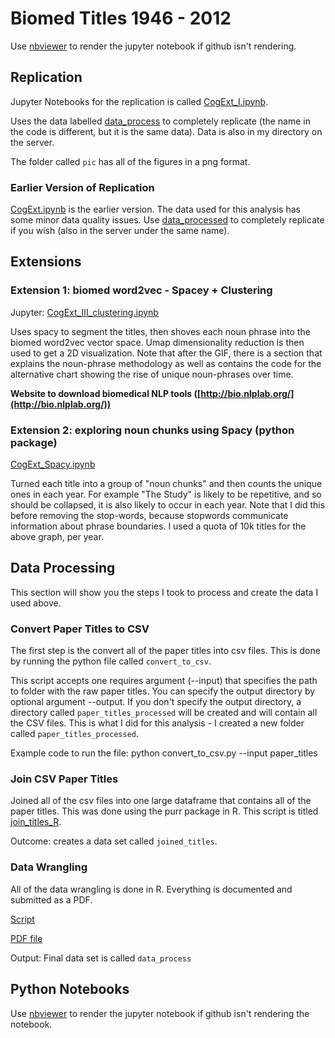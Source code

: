 # Biomed Titles 1946 - 2012 

Use [nbviewer](https://nbviewer.jupyter.org/) to render the jupyter notebook if github isn't rendering.

## Replication 

Jupyter Notebooks for the replication is called [CogExt_I.ipynb](https://github.com/danealohabib/research-MP/blob/master/CogExt_I.ipynb). 

Uses the data labelled [data_process](https://www.dropbox.com/s/csibdzi9dl6nmls/data_process.zip?dl=0) to completely replicate (the name in the code is different, but it is the same data). Data is also in my directory on the server. 

The folder called `pic` has all of the figures in a png format.

### Earlier Version of Replication

[CogExt.ipynb](https://github.com/danealohabib/research-MP/blob/master/CogExt.ipynb) is the earlier version. The data used for this analysis has some minor data quality issues. Use [data_processed](https://www.dropbox.com/s/t2p9emvgcqns9f3/data_processed.csv?dl=0) to completely replicate if you wish (also in the server under the same name). 

## Extensions

### Extension 1: biomed word2vec - Spacey + Clustering

Jupyter: [CogExt_III_clustering.ipynb](https://github.com/danealohabib/research-MP/blob/master/CogExt_III_clustering.ipynb) 

Uses spacy to segment the titles, then shoves each noun phrase into the biomed word2vec vector space. Umap dimensionality reduction is then used to get a 2D visualization. Note that after the GIF, there is a section that explains the noun-phrase methodology as well as  contains the code for the alternative chart showing the rise of unique noun-phrases over time. 

**Website to download biomedical NLP tools ([http://bio.nlplab.org/](http://bio.nlplab.org/))**

### Extension 2:  exploring noun chunks using Spacy (python package)

[CogExt_Spacy.ipynb](https://github.com/danealohabib/research-MP/blob/master/CogExt_Spacy.ipynb) 

Turned each title into a group of "noun chunks" and then counts the unique ones in each year. For example "The Study" is likely to be repetitive, and so should be collapsed, it is also likely to occur in each year. Note that I did this before removing the stop-words, because stopwords communicate information about phrase boundaries. I used a quota of 10k titles for the above graph, per year.

## Data Processing

This section will show you the steps I took to process and create the data I used above.

### Convert Paper Titles to CSV
The first step is the convert all of the paper titles into csv files. This is done by running the python file called `convert_to_csv`.

This script accepts one requires argument (--input) that specifies the path to folder with the raw paper titles. You can specify the output directory by optional argument --output. If you don't specify the output directory, a directory called `paper_titles_processed` will be created and will contain all the CSV files. This is what I did for this analysis - I created a new folder called `paper_titles_processed`.

Example code to run the file: python convert_to_csv.py --input paper_titles 

### Join CSV Paper Titles

Joined all of the csv files into one large dataframe that contains all of the paper titles. This was done using the purr package in R. This script is titled [join_titles_R](https://github.com/danealohabib/research-MP/blob/master/join_titles_R.R). 

Outcome: creates a data set called `joined_titles`.

### Data Wrangling

All of the data wrangling is done in R. Everything is documented and submitted as a PDF.

[Script](https://github.com/danealohabib/research-MP/blob/master/data_processing_v1.Rmd)

[PDF file](https://github.com/danealohabib/research-MP/blob/master/data_processing_v1.pdf)

Output: Final data set is called `data_process`

## Python Notebooks

Use [nbviewer](https://nbviewer.jupyter.org/) to render the jupyter notebook if github isn't rendering the notebook.




